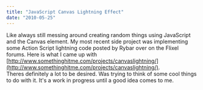 ```yaml
---
title: "JavaScript Canvas Lightning Effect"
date: "2010-05-25"
---
```


Like always still messing around creating random things using JavaScript and the Canvas element. My most recent side project was implementing some Action Script lightning code posted by Rybar over on the Flixel forums. Here is what I came up with [http://www.somethinghitme.com/projects/canvaslightning/](http://www.somethinghitme.com/projects/canvaslightning/). Theres definitely a lot to be desired. Was trying to think of some cool things to do with it. It's a work in progress until a good idea comes to me.
